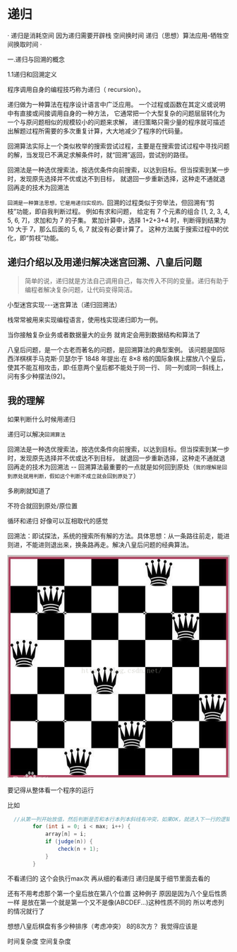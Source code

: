 # 递归

·
递归是消耗空间 因为递归需要开辟栈  空间换时间
递归（思想）算法应用-牺牲空间换取时间
·

一.递归与回溯的概念

1.1递归和回溯定义

程序调用自身的编程技巧称为递归（ recursion）。

递归做为一种算法在程序设计语言中广泛应用。 一个过程或函数在其定义或说明中有直接或间接调用自身的一种方法，
它通常把一个大型复杂的问题层层转化为一个与原问题相似的规模较小的问题来求解，
递归策略只需少量的程序就可描述出解题过程所需要的多次重复计算，大大地减少了程序的代码量。

回溯算法实际上一个类似枚举的搜索尝试过程，主要是在搜索尝试过程中寻找问题的解，当发现已不满足求解条件时，就“回溯”返回，尝试别的路径。

回溯法是一种选优搜索法，按选优条件向前搜索，以达到目标。但当探索到某一步时，发现原先选择并不优或达不到目标，
就退回一步重新选择，这种走不通就退回再走的技术为回溯法


`回溯是一种算法思想，它是用递归实现的。`回溯的过程类似于穷举法，但回溯有“剪枝”功能，即自我判断过程。
例如有求和问题，
给定有 7 个元素的组合 [1, 2, 3, 4, 5, 6, 7]，求加和为 7 的子集。
累加计算中，选择 1+2+3+4 时，判断得到结果为 10 大于 7，那么后面的 5, 6, 7 就没有必要计算了。
这种方法属于搜索过程中的优化，即“剪枝”功能。

## 递归介绍以及用递归解决迷宫回溯、八皇后问题

> 简单的说，递归就是方法自己调用自己，每次传入不同的变量。递归有助于编程者解决复杂问题，让代码变得简洁。


小型迷宫实现---迷宫算法（递归回溯法）


栈常常被用来实现编程语言，使用栈实现递归即为一例。


当你接触复杂业务或者数据量大的业务 就肯定会用到数据结构和算法了


八皇后问题，是一个古老而著名的问题，是回溯算法的典型案例。
该问题是国际西洋棋棋手马克斯·贝瑟尔于 1848 年提出:在 8×8 格的国际象棋上摆放八个皇后，
使其不能互相攻击，即:任意两个皇后都不能处于同一行、 同一列或同一斜线上，问有多少种摆法(92)。


## 我的理解

如果判断什么时候用递归

递归可以解决`回溯算法`

回溯法是一种选优搜索法，按选优条件向前搜索，以达到目标。但当探索到某一步时，发现原先选择并不优或达不到目标，
就退回一步重新选择，这种走不通就退回再走的技术为回溯法  -- 回溯算法最重要的一点就是如何回到原处（`我的理解是回到原处就用判断，假如这个判断不成立就会回到原处了`）

多刷刷就知道了


不符合就回到原处/原位置


循环和递归 好像可以互相取代的感觉

回溯法：即试探法，系统的搜索所有解的方法。具体思想：从一条路往前走，能进则进，不能进则退出来，换条路再走。解决八皇后问题的经典算法。

![](./八皇后.png)

要记得从整体看一个程序的运行

比如

```java
  //从第一列开始放值，然后判断是否和本行本列本斜线有冲突，如果OK，就进入下一行的逻辑
        for (int i = 0; i < max; i++) {
            array[n] = i;
            if (judge(n)) {
                check(n + 1);
            }
        }
```
不看递归的 这个会执行max次 再从细的看递归  递归是属于细节里面去看的


还有不用考虑那个第一个皇后放在第八个位置 这种例子 原因是因为八个皇后性质一样 是放在第一个就是第一个又不是像(ABCDEF...)这种性质不同的
所以考虑列的情况就行了



想想八皇后棋盘有多少种排序（考虑冲突） 8的8次方？ 我觉得应该是

时间复杂度
空间复杂度